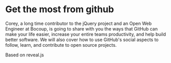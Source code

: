 # Get the most from github

Corey, a long time contributor to the jQuery project and an Open Web Engineer at Bocoup, is going to share with you the ways that GitHub can make your life easier, increase your entire teams productivity, and help build better software. We will also cover how to use GitHub's social aspects to follow, learn, and contribute to open source projects.

Based on reveal.js